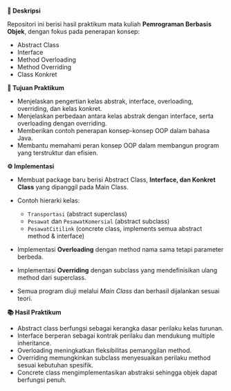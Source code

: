 **📌 Deskripsi**

Repositori ini berisi hasil praktikum mata kuliah **Pemrograman Berbasis Objek**, dengan fokus pada penerapan konsep:

* Abstract Class
* Interface
* Method Overloading
* Method Overriding
* Class Konkret

**📝 Tujuan Praktikum**

* Menjelaskan pengertian kelas abstrak, interface, overloading, overriding, dan kelas konkret.
* Menjelaskan perbedaan antara kelas abstrak dengan interface, serta overloading dengan overriding.
* Memberikan contoh penerapan konsep-konsep OOP dalam bahasa Java.
* Membantu memahami peran konsep OOP dalam membangun program yang terstruktur dan efisien.

 **⚙️ Implementasi**

* Membuat package baru berisi Abstract Class, **Interface, dan Konkret Class** yang dipanggil pada Main Class.
* Contoh hierarki kelas:

  * `Transportasi` (abstract superclass)
  * `Pesawat` dan `PesawatKomersial` (abstract subclass)
  * `PesawatCitilink` (concrete class, implements semua abstract method & interface)
* Implementasi **Overloading** dengan method nama sama tetapi parameter berbeda.
* Implementasi **Overriding** dengan subclass yang mendefinisikan ulang method dari superclass.
* Semua program diuji melalui *Main Class* dan berhasil dijalankan sesuai teori.

**📚 Hasil Praktikum**

* Abstract class berfungsi sebagai kerangka dasar perilaku kelas turunan.
* Interface berperan sebagai kontrak perilaku dan mendukung multiple inheritance.
* Overloading meningkatkan fleksibilitas pemanggilan method.
* Overriding memungkinkan subclass menyesuaikan perilaku method sesuai kebutuhan spesifik.
* Concrete class mengimplementasikan abstraksi sehingga objek dapat berfungsi penuh.
